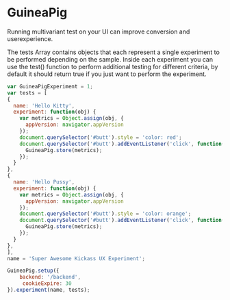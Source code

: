 # GuineaPig
Running multivariant test on your UI can improve conversion and userexperience.

The tests Array contains objects that each represent a single experiment to be performed depending on the sample. Inside each experiment you can use the test() function to perform additional testing for different criteria, by default it should return true if you just want to perform the experiment.

```javascript
var GuineaPigExperiment = 1;
var tests = [
{
  name: 'Hello Kitty',
  experiment: function(obj) {
    var metrics = Object.assign(obj, {
      appVersion: navigator.appVersion
    });
    document.querySelector('#butt').style = 'color: red';
    document.querySelector('#butt').addEventListener('click', function(event) {
      GuineaPig.store(metrics);
    });
  }
},
{
  name: 'Hello Pussy',
  experiment: function(obj) {
    var metrics = Object.assign(obj, {
      appVersion: navigator.appVersion
    });
    document.querySelector('#butt').style = 'color: orange';
    document.querySelector('#butt').addEventListener('click', function(event) {
      GuineaPig.store(metrics);
    });
  }
},
],
name = 'Super Awesome Kickass UX Experiment';

GuineaPig.setup({
    backend: '/backend',
     cookieExpire: 30
}).experiment(name, tests);
```
